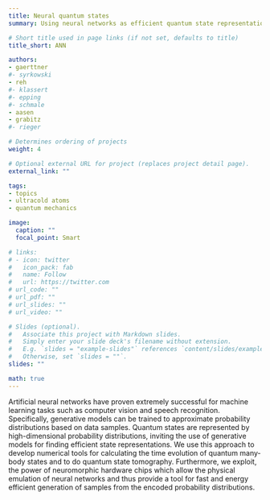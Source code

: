 ```yaml
---
title: Neural quantum states
summary: Using neural networks as efficient quantum state representations

# Short title used in page links (if not set, defaults to title)
title_short: ANN

authors:
- gaerttner
#- syrkowski
- reh
#- klassert
#- epping
#- schmale
- aasen
- grabitz
#- rieger

# Determines ordering of projects
weight: 4

# Optional external URL for project (replaces project detail page).
external_link: ""

tags:
- topics
- ultracold atoms
- quantum mechanics

image:
  caption: ""
  focal_point: Smart

# links:
# - icon: twitter
#   icon_pack: fab
#   name: Follow
#   url: https://twitter.com
# url_code: ""
# url_pdf: ""
# url_slides: ""
# url_video: ""

# Slides (optional).
#   Associate this project with Markdown slides.
#   Simply enter your slide deck's filename without extension.
#   E.g. `slides = "example-slides"` references `content/slides/example-slides.md`.
#   Otherwise, set `slides = ""`.
slides: ""

math: true
---
```


Artificial neural networks have proven extremely successful for machine learning tasks such as computer vision and speech recognition. Specifically, generative models can be trained to approximate probability distributions based on data samples. Quantum states are represented by high-dimensional probability distributions, inviting the use of generative models for finding efficient state representations. We use this approach to develop numerical tools for calculating the time evolution of quantum many-body states and to do quantum state tomography. Furthermore, we exploit, the power of neuromorphic hardware chips which allow the physical emulation of neural networks and thus provide a tool for fast and energy efficient generation of samples from the encoded probability distributions.

